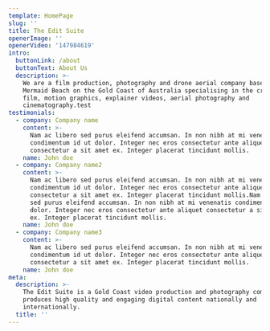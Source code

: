 ```yaml
---
template: HomePage
slug: ''
title: The Edit Suite
openerImage: ''
openerVideo: '147984619'
intro:
  buttonLink: /about
  buttonText: About Us
  description: >-
    We are a film production, photography and drone aerial company based in
    Mermaid Beach on the Gold Coast of Australia specialising in the creation of
    film, motion graphics, explainer videos, aerial photography and
    cinematography.test
testimonials:
  - company: Company name
    content: >-
      Nam ac libero sed purus eleifend accumsan. In non nibh at mi venenatis
      condimentum id ut dolor. Integer nec eros consectetur ante aliquet
      consectetur a sit amet ex. Integer placerat tincidunt mollis.
    name: John doe
  - company: Company name2
    content: >-
      Nam ac libero sed purus eleifend accumsan. In non nibh at mi venenatis
      condimentum id ut dolor. Integer nec eros consectetur ante aliquet
      consectetur a sit amet ex. Integer placerat tincidunt mollis.Nam ac libero
      sed purus eleifend accumsan. In non nibh at mi venenatis condimentum id ut
      dolor. Integer nec eros consectetur ante aliquet consectetur a sit amet
      ex. Integer placerat tincidunt mollis.
    name: John doe
  - company: Company name3
    content: >-
      Nam ac libero sed purus eleifend accumsan. In non nibh at mi venenatis
      condimentum id ut dolor. Integer nec eros consectetur ante aliquet
      consectetur a sit amet ex. Integer placerat tincidunt mollis.
    name: John doe
meta:
  description: >-
    The Edit Suite is a Gold Coast video production and photography company that
    produces high quality and engaging digital content nationally and
    internationally.
  title: ''
---
```


